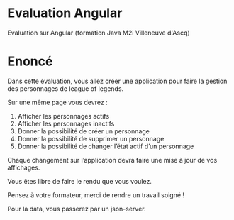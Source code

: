 # Evaluation Angular

Evaluation sur Angular (formation Java M2i Villeneuve d'Ascq)

# Enoncé
Dans cette évaluation, vous allez créer une application pour faire la gestion des personnages de
league of legends.

Sur une même page vous devrez :
1. Afficher les personnages actifs
2. Afficher les personnages inactifs
3. Donner la possibilité de créer un personnage
4. Donner la possibilité de supprimer un personnage
5. Donner la possibilité de changer l’état actif d’un personnage

Chaque changement sur l’application devra faire une mise à jour de vos affichages.

Vous êtes libre de faire le rendu que vous voulez.

Pensez à votre formateur, merci de rendre un travail soigné !

Pour la data, vous passerez par un json-server.
